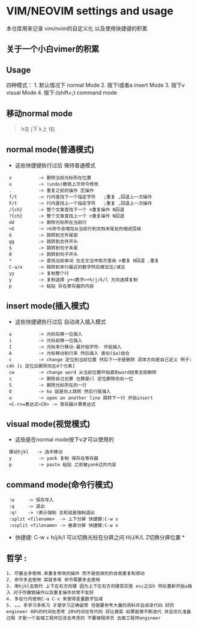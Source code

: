 # VIM/NEOVIM settings and usage
本仓库用来记录 vim/nvim的自定义化 以及使用快捷键的积累

## 关于一个小白vimer的积累

## Usage
 四种模式：
    1. 默认情况下  normal Mode
    2. 按下i或者a  insert Mode
    3. 按下v       visual Mode
    4. 按下:(shift+;) command mode
## 移动normal mode
> h左   j下   k上   l右

## normal mode(普通模式)
- 这些快捷键执行过后 保持普通模式
```
 x          -> 删除当前光标所在位置
 u          -> (undo)撤销上次命令修改
 .          -> 重复之前的操作 宏操作 
 f/t        -> 行内查找下一个指定字符   ;重复 ,回退上一次操作
 F/t        -> 行内查找上一个指定字符   ;重复 ,回退上一次操作
 /{ch}      -> 整个文章查找下一个 n重复操作 N回退
 ?{ch}      -> 整个文章查找上一个 n重复操作 N回退
 dd         -> 删除光标所在当前行
 >G         -> >G命令会增加从当前行到文档末尾处的缩进层级
 G          -> 跳转到文件尾部
 gg         -> 跳转到文件开头
 $          -> 跳转到句子末尾
 0          -> 跳转到句子开头
 *          -> 查找当前单词 在全文当中依次查询 n重复 N回退 .重复
 C-a/x      -> 跳转到本行最近的数字然后做加法/减法
 yy         -> 复制整个行
 y          -> 复制选择 y+<数字>+h/j/k/l 方向选择复制
 p          -> 粘贴 存在寄存器的内容
```
## insert mode(插入模式)
- 这些快捷键执行过后 自动进入插入模式
```
 a          -> 光标后移一位插入
 i          -> 光标前移一位插入
 I          -> 光标本行移动-最开始字符- 开始插入
 A          -> 光标移动到行末 然后插入 类似($a)结合 
 c          -> change 定位到当前位置 然后下一步是删除 具体方向是自己定义 例子: c4h [c 定位后删除向左4个元素]
 cw         -> change word 从当前位置开始直到word结束全部删除
 s          -> 删除自己也算 也算是cl 定位删除向右一位
 S          -> 删除光标所在的一行
 O          -> ko 就是向上跳转 然后行尾插入
 o          -> open an another line 跳转下一行 开始insert
 <C-r>=表达式<CR> -> 寄存器计算表达式
```

## visual mode(视觉模式)
- 这些是在normal mode按下v才可以使用的

```
 移动hjkl   -> 选中移动
 y          -> yank 复制 保存在寄存器
 p          -> paste 粘贴 之前被yank过的内容

```

## command mode(命令行模式)
```
 :w     -> 保存写入
 :q     -> 退出
 :q!    -> !表示强制 总和就是强制退出
 :split <filename>  -> 上下分屏 快捷键:C-w s
 :vsplit <filename> -> 垂直分屏 快捷键:C-w v
```
* 快捷键: C-w + h/j/k/l 可以切换光标在分屏之间 H/J/K/L Z切换分屏位置 *


## 哲学 : 
    1. 尽量去多使用.来重复修改的操作 而不是低效的的自我重复和感动
    2. 命令多去使用 菜就多练 命令需要多去使用
    3. 用hjkl去取代 上下左右方向键 因为上下左右方向键其实是 esc之后h 然后重新开始a插入 对于你撤销操作以及重复操作非常不友好
    4. 多在行内使用C-a C-x 来使得变量数字加减
    5. 。。。多学习多练习 才是学习正确姿势 但是要参考大量的资料并且阅读代码 好的engineer 80%的时间在思考 20%时间在写代码 好比做菜 如果能够不断迭代 并且优化准备过程 才是一个高端工程师应该去考虑的 不要做程序员 去做工程师engineer

